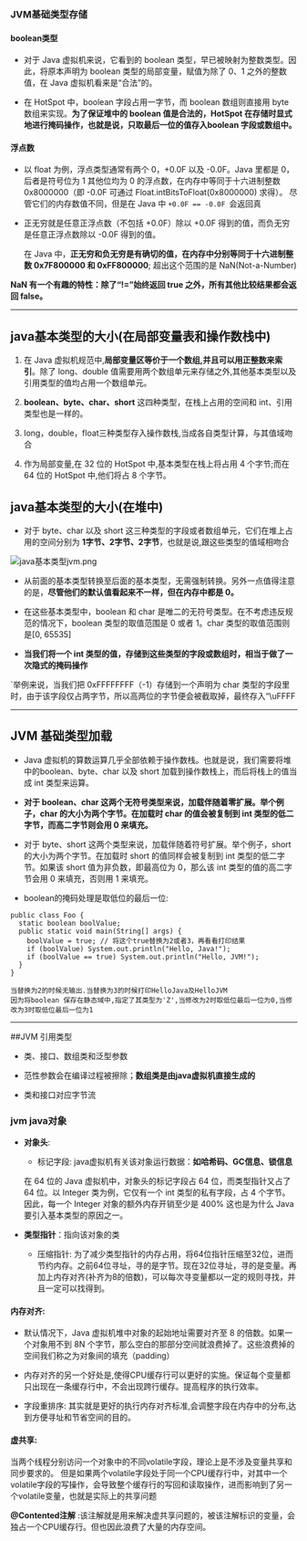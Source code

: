 ### JVM基础类型存储

#### boolean类型

- 对于 Java 虚拟机来说，它看到的 boolean 类型，早已被映射为整数类型。因此，将原本声明为 boolean 类型的局部变量，赋值为除了 0、1 之外的整数值，在 Java 虚拟机看来是“合法”的。

- 在 HotSpot 中，boolean 字段占用一字节，而 boolean 数组则直接用 byte 数组来实现。__为了保证堆中的 boolean 值是合法的，HotSpot 在存储时显式地进行掩码操作，也就是说，只取最后一位的值存入boolean 字段或数组中。__

#### 浮点数

- 以 float 为例，浮点类型通常有两个 0，+0.0F 以及 -0.0F。Java 里都是 0， 后者是符号位为 1 其他位均为 0 的浮点数，在内存中等同于十六进制整数 0x8000000（即 -0.0F 可通过
  Float.intBitsToFloat(0x8000000) 求得）。 尽管它们的内存数值不同，但是在 Java 中 `+0.0F == -0.0F `会返回真

- 正无穷就是任意正浮点数（不包括 +0.0F）除以 +0.0F 得到的值，而负无穷是任意正浮点数除以 -0.0F 得到的值。

  在 Java 中，**正无穷和负无穷是有确切的值，在内存中分别等同于十六进制整数 0x7F800000 和 0xFF800000**; 超出这个范围的是 NaN(Not-a-Number)

**NaN 有一个有趣的特性：除了“!=”始终返回 true 之外，所有其他比较结果都会返回 false。**

---

## java基本类型的大小(在局部变量表和操作数栈中)

1. 在 Java 虚拟机规范中,**局部变量区等价于一个数组,并且可以用正整数来索引**。除了 long、double 值需要用两个数组单元来存储之外,其他基本类型以及引用类型的值均占用一个数组单元。

2. __boolean、byte、char、short__ 这四种类型，在栈上占用的空间和 int、引用类型也是一样的。

3. long，double，float三种类型存入操作数栈,当成各自类型计算，与其值域吻合

4. 作为局部变量,在 32 位的 HotSpot 中,基本类型在栈上将占用 4 个字节;而在 64 位的 HotSpot 中,他们将占 8 个字节。

## java基本类型的大小(在堆中)

- 对于 byte、char 以及 short 这三种类型的字段或者数组单元，它们在堆上占用的空间分别为 __1字节、2字节、2字节__，也就是说,跟这些类型的值域相吻合

![java基本类型jvm.png](https://i.loli.net/2021/05/16/LU7Nqx4RpHIbK5O.png)

- 从前面的基本类型转换至后面的基本类型，无需强制转换。另外一点值得注意的是，__尽管他们的默认值看起来不一样，但在内存中都是 0。__

- 在这些基本类型中，boolean 和 char 是唯二的无符号类型。在不考虑违反规范的情况下，boolean 类型的取值范围是 0 或者 1。char 类型的取值范围则是[0, 65535]

- **当我们将一个 int 类型的值，存储到这些类型的字段或数组时，相当于做了一次隐式的掩码操作**

`举例来说，当我们把 0xFFFFFFFF（-1）存储到一个声明为 char 类型的字段里时，由于该字段仅占两字节，所以高两位的字节便会被截取掉，最终存入“\uFFFF

-------------

## JVM 基础类型加载

- Java 虚拟机的算数运算几乎全部依赖于操作数栈。也就是说，我们需要将堆中的boolean、byte、char 以及 short 加载到操作数栈上，而后将栈上的值当成 int 类型来运算。

- **对于 boolean、char 这两个无符号类型来说，加载伴随着零扩展。举个例子，char 的大小为两个字节。在加载时 char 的值会被复制到 int 类型的低二字节，而高二字节则会用 0 来填充。**

- 对于 byte、short 这两个类型来说，加载伴随着符号扩展。举个例子，short 的大小为两个字节。在加载时 short 的值同样会被复制到 int 类型的低二字节。如果该 short 值为非负数，即最高位为 0，那么该 int
  类型的值的高二字节会用 0 来填充，否则用 1 来填充。

- boolean的掩码处理是取低位的最后一位:
````
public class Foo {
  static boolean boolValue;
  public static void main(String[] args) {
    boolValue = true; // 将这个true替换为2或者3，再看看打印结果
    if (boolValue) System.out.println("Hello, Java!");
    if (boolValue == true) System.out.println("Hello, JVM!");
  }
}

当替换为2的时候无输出.当替换为3的时候打印HelloJava及HelloJVM
因为将boolean 保存在静态域中,指定了其类型为'Z',当修改为2时取低位最后一位为0,当修改为3时取低位最后一位为1
````

-------------

##JVM 引用类型

- 类、接口、数组类和泛型参数

- 范性参数会在编译过程被擦除；**数组类是由java虚拟机直接生成的**

- 类和接口对应字节流

### jvm java对象

- **对象头**:

  - 标记字段: java虚拟机有关该对象运行数据：**如哈希码、GC信息、锁信息**

  在 64 位的 Java 虚拟机中，对象头的标记字段占 64 位，而类型指针又占了 64 位。以 Integer 类为例，它仅有一个 int 类型的私有字段，占 4 个字节。因此，每一个 Integer 对象的额外内存开销至少是 400% 这也是为什么 Java 要引入基本类型的原因之一。

- **类型指针**：指向该对象的类

  - 压缩指针: 为了减少类型指针的内存占用，将64位指针压缩至32位，进而节约内存。之前64位寻址，寻的是字节。现在32位寻址，寻的是变量。再加上内存对齐(补齐为8的倍数)，可以每次寻变量都以一定的规则寻找，并且一定可以找得到。

#### 内存对齐:

- 默认情况下，Java 虚拟机堆中对象的起始地址需要对齐至 8 的倍数。如果一个对象用不到 8N 个字节，那么空白的那部分空间就浪费掉了。这些浪费掉的空间我们称之为对象间的填充（padding）

- 内存对齐的另一个好处是,使得CPU缓存行可以更好的实施。保证每个变量都只出现在一条缓存行中，不会出现跨行缓存。提高程序的执行效率。

- 字段重排序: 其实就是更好的执行内存对齐标准,会调整字段在内存中的分布,达到方便寻址和节省空间的目的。

#### 虚共享:

当两个线程分别访问一个对象中的不同volatile字段，理论上是不涉及变量共享和同步要求的。
但是如果两个volatile字段处于同一个CPU缓存行中，对其中一个volatile字段的写操作，会导致整个缓存行的写回和读取操作，进而影响到了另一个volatile变量，也就是实际上的共享问题

**@Contented注解** :该注解就是用来解决虚共享问题的，被该注解标识的变量，会独占一个CPU缓存行。但也因此浪费了大量的内存空间。
